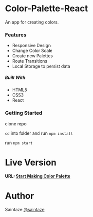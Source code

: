 # Color-Palette-React
An app for creating colors.

### Features
+ Responsive Design
+ Change Color Scale
+ Create new Palettes
+ Route Transitions
+ Local Storage to persist data

##### Built With
+ HTML5
+ CSS3
+ React

### Getting Started
clone repo

`cd` into folder and run `npm install`

run `npm start`

# Live Version
#### URL: [Start Making Color Palette](https://reactor.ayezahmed.now.sh/)

# Author
Saintaze [@saintaze](https://github.com/saintaze/)